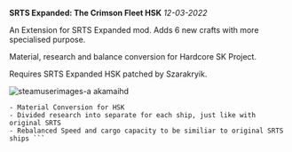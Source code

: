 **SRTS Expanded: The Crimson Fleet HSK** *12-03-2022*

An Extension for SRTS Expanded mod. Adds 6 new crafts with more specialised purpose.

Material, research and balance conversion for Hardcore SK Project.

Requires SRTS Expanded HSK patched by Szarakryik.

![steamuserimages-a akamaihd](https://user-images.githubusercontent.com/64644323/158037347-82bdcf8b-9e98-45ce-a1c3-b600eec7beaa.jpg)

``` 
- Material Conversion for HSK
- Divided research into separate for each ship, just like with original SRTS
- Rebalanced Speed and cargo capacity to be similiar to original SRTS ships ```
